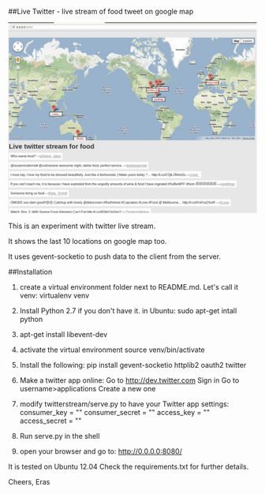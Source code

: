 ##Live Twitter - live stream of food tweet on google map

![Alt text](twitter-live-screenshot.jpg "Screenshot")

This is an experiment with twitter live stream. 

It shows the last 10 locations on google map too.

It uses gevent-socketio to push data to the client from the server.


##Installation

1. create a virtual environment folder next to README.md. Let's call it venv:
virtualenv venv

2. Install Python 2.7 if you don't have it.
in Ubuntu:
sudo apt-get intall python

3. apt-get install libevent-dev

4. activate the virtual environment
source venv/bin/activate

5. Install the following:
pip install gevent-socketio httplib2 oauth2 twitter

6. Make a twitter app online:
Go to http://dev.twitter.com
Sign in
Go to username>applications
Create a new one

7. modify twitterstream/serve.py to have your Twitter app settings:
consumer_key = ""
consumer_secret = ""
access_key = ""
access_secret = ""

7. Run serve.py in the shell

8. open your browser and go to: http://0.0.0.0:8080/

It is tested on Ubuntu 12.04
Check the requirements.txt for further details.


Cheers,
Eras
